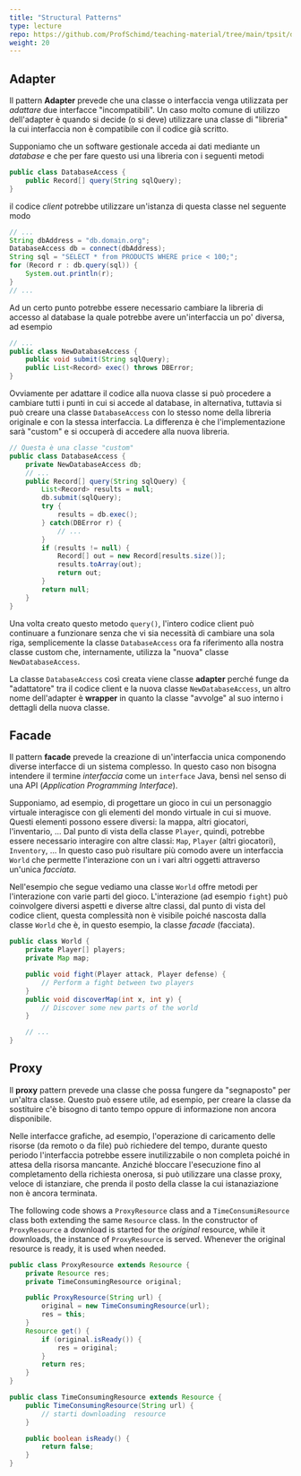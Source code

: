 ```yaml
---
title: "Structural Patterns"
type: lecture
repo: https://github.com/ProfSchimd/teaching-material/tree/main/tpsit/design-patterns
weight: 20
---
```


## Adapter
Il pattern **Adapter** prevede che una classe o interfaccia venga utilizzata per
*adattare* due interfacce "incompatibili". Un caso molto comune di utilizzo
dell'adapter è quando si decide (o si deve) utilizzare una classe di "libreria"
la cui interfaccia non è compatibile con il codice già scritto.

Supponiamo che un software gestionale acceda ai dati mediante un *database* e che
per fare questo usi una libreria con i seguenti metodi

```java
public class DatabaseAccess {
    public Record[] query(String sqlQuery);
}
```

il codice *client* potrebbe utilizzare un'istanza di questa classe nel
seguente modo

```java
// ...
String dbAddress = "db.domain.org";
DatabaseAccess db = connect(dbAddress);
String sql = "SELECT * from PRODUCTS WHERE price < 100;";
for (Record r : db.query(sql)) {
    System.out.println(r);
}
// ...
```

Ad un certo punto potrebbe essere necessario cambiare la libreria di accesso al
database la quale potrebbe avere un'interfaccia un po' diversa, ad esempio

```java
// ...
public class NewDatabaseAccess {
    public void submit(String sqlQuery);
    public List<Record> exec() throws DBError;
}
```

Ovviamente per adattare il codice alla nuova classe si può procedere a cambiare
tutti i punti in cui si accede al database, in alternativa, tuttavia si può
creare una classe `DatabaseAccess` con lo stesso nome della libreria originale e
con la stessa interfaccia. La differenza è che l'implementazione sarà "custom"
e si occuperà di accedere alla nuova libreria.

```java
// Questa è una classe "custom"
public class DatabaseAccess {
    private NewDatabaseAccess db;
    // ...
    public Record[] query(String sqlQuery) {
        List<Record> results = null;
        db.submit(sqlQuery);
        try {
            results = db.exec();
        } catch(DBError r) {
            // ...
        }
        if (results != null) {
            Record[] out = new Record[results.size()];
            results.toArray(out);
            return out;
        }
        return null;
    }
}
```

Una volta creato questo metodo `query()`, l'intero codice client può continuare
a funzionare senza che vi sia necessità di cambiare una sola riga, semplicemente
la classe `DatabaseAccess` ora fa riferimento alla nostra classe custom che,
internamente, utilizza la "nuova" classe `NewDatabaseAccess`.

La classe `DatabaseAccess` così creata viene classe **adapter** perché funge da
"adattatore" tra il codice client e la nuova classe `NewDatabaseAccess`, un altro
nome dell'adapter è **wrapper** in quanto la classe "avvolge" al suo interno i
dettagli della nuova classe.

## Facade
Il pattern **facade** prevede la creazione di un'interfaccia unica componendo
diverse interfacce di un sistema complesso. In questo caso non bisogna intendere
il termine *interfaccia* come un `interface` Java, bensì nel senso di una API
(*Application Programming Interface*).

Supponiamo, ad esempio, di progettare un gioco in cui un personaggio virtuale
interagisce con gli elementi del mondo virtuale in cui si muove. Questi elementi
possono essere diversi: la mappa, altri giocatori, l'inventario, ... Dal punto
di vista della classe `Player`, quindi, potrebbe essere necessario interagire con
altre classi: `Map`, `Player` (altri giocatori), `Inventory`, ... In questo caso
può risultare più comodo avere un interfaccia `World` che permette l'interazione
con un i vari altri oggetti attraverso un'unica *facciata*.

Nell'esempio che segue vediamo una classe `World` offre metodi per l'interazione
con varie parti del gioco. L'interazione (ad esempio `fight`) può coinvolgere
diversi aspetti e diverse altre classi, dal punto di vista del codice client,
questa complessità non è visibile poiché nascosta dalla classe `World` che è, in
questo esempio, la classe *facade* (facciata).

```java
public class World {
    private Player[] players;
    private Map map;

    public void fight(Player attack, Player defense) {
        // Perform a fight between two players
    }
    public void discoverMap(int x, int y) {
        // Discover some new parts of the world
    }

    // ...
}
```

## Proxy
Il **proxy** pattern prevede una classe che possa fungere da "segnaposto" per
un'altra classe. Questo può essere utile, ad esempio, per creare la classe da
sostituire c'è bisogno di tanto tempo oppure di informazione non ancora
disponibile.

Nelle interfacce grafiche, ad esempio, l'operazione di caricamento delle risorse
(da remoto o da file) può richiedere del tempo, durante questo periodo l'interfaccia
potrebbe essere inutilizzabile o non completa poiché in attesa della risorsa
mancante. Anziché bloccare l'esecuzione fino al completamento della richiesta onerosa,
si può utilizzare una classe proxy, veloce di istanziare, che prenda il posto della
classe la cui istanaziazione non è ancora terminata.

The following code shows a `ProxyResource` class and a `TimeConsumiResource` class
both extending the same `Resource` class. In the constructor of `ProxyResource` a
download is started for the *original* resource, while it downloads, the instance
of `ProxyResource` is served. Whenever the original resource is ready, it is used
when needed.

```java
public class ProxyResource extends Resource {
    private Resource res;
    private TimeConsumingResource original;

    public ProxyResource(String url) {
        original = new TimeConsumingResource(url);
        res = this;
    }
    Resource get() {
        if (original.isReady()) {
            res = original;
        }
        return res;
    }
}

public class TimeConsumingResource extends Resource {
    public TimeConsumingResource(String url) {
        // starti downloading  resource
    }

    public boolean isReady() {
        return false;
    }
}
```

